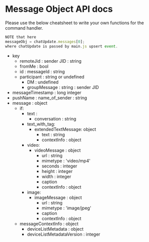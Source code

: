 # Message Object API docs
Please use the below cheatsheet to write your own functions for the command handler. <br>
```js
NOTE that here 
messageObj = chatUpdate.messages[0];
where chatUpdate is passed by main.js upsert event.
```

- key
  - remoteJid : sender JID : string
  - fromMe : bool
  - id : messageId : string
  - participant : string or undefined
    - DM : undefined
    - groupMessage : string : sender JID
- messageTimestamp : long integer
- pushName : name_of_sender : string
- message : object
  - if: 
    - text :
      - conversation : string
    - text_with_tag:
      - extendedTextMessage: object
        - text : string
        - contextInfo : object
    - video:
      - videoMessage : object
        - url : string
        - mimetype : 'video/mp4'
        - seconds : integer
        - height : integer
        - width : integer
        - caption
        - contextInfo : object
    - image:
      - imageMessage : object
        - url : string
        - mimetype : 'image/jpeg'
        - caption
        - contextInfo : object
  - messageContextInfo : object
    - deviceListMetadata : object
    - deviceListMetadataVersion : integer